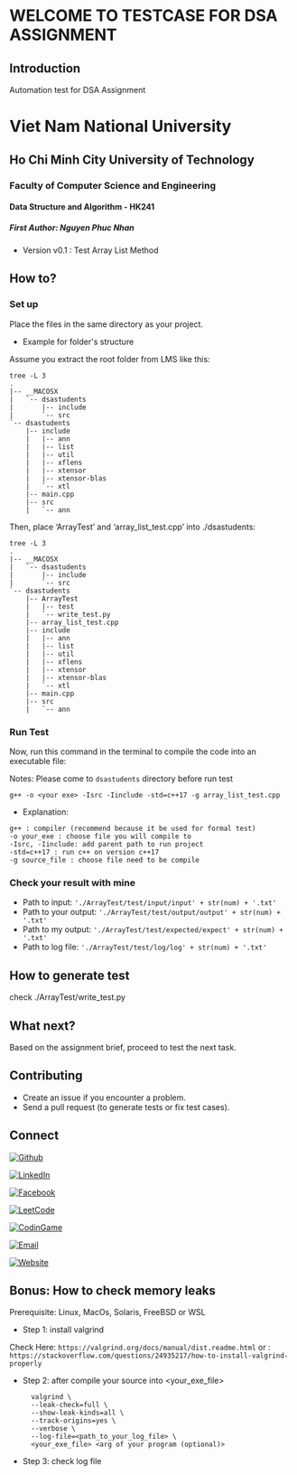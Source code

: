 # WELCOME TO TESTCASE FOR DSA ASSIGNMENT

## Introduction

Automation test for DSA Assignment

<div>
<h1> Viet Nam National University 
<h2> Ho Chi Minh City University of Technology
<h3> Faculty of Computer Science and Engineering
<h4> Data Structure and Algorithm - HK241
<h5> First Author: Nguyen Phuc Nhan
</div>

- Version v0.1 : Test Array List Method

## How to?

### Set up
Place the files in the same directory as your project.

* Example for folder's structure

Assume you extract the root folder from LMS like this:

```
tree -L 3
.
|-- __MACOSX       
|   `-- dsastudents
|       |-- include
|       `-- src    
`-- dsastudents
    |-- include
    |   |-- ann
    |   |-- list
    |   |-- util
    |   |-- xflens
    |   |-- xtensor
    |   |-- xtensor-blas
    |   `-- xtl
    |-- main.cpp
    |-- src
    |   `-- ann
```

Then, place ‘ArrayTest’ and ‘array_list_test.cpp’ into ./dsastudents:

```
tree -L 3
.
|-- __MACOSX       
|   `-- dsastudents
|       |-- include
|       `-- src    
`-- dsastudents    
    |-- ArrayTest  
    |   |-- test
    |   `-- write_test.py       
    |-- array_list_test.cpp
    |-- include
    |   |-- ann
    |   |-- list
    |   |-- util
    |   |-- xflens
    |   |-- xtensor
    |   |-- xtensor-blas
    |   `-- xtl
    |-- main.cpp
    |-- src
    |   `-- ann
```

### Run Test
Now, run this command in the terminal to compile the code into an executable file:

Notes: Please come to `dsastudents` directory before run test

```
g++ -o <your exe> -Isrc -Iinclude -std=c++17 -g array_list_test.cpp
```

* Explanation: 

```
g++ : compiler (recommend because it be used for formal test)
-o your_exe : choose file you will compile to
-Isrc, -Iinclude: add parent path to run project
-std=c++17 : run c++ on version c++17
-g source_file : choose file need to be compile
```

### Check your result with mine

- Path to input: `'./ArrayTest/test/input/input' + str(num) + '.txt'`
- Path to your output: `'./ArrayTest/test/output/output' + str(num) + '.txt'`
- Path to my output: `'./ArrayTest/test/expected/expect' + str(num) + '.txt'`
- Path to log file: `'./ArrayTest/test/log/log' + str(num) + '.txt'`


## How to generate test

check ./ArrayTest/write_test.py

## What next?

Based on the assignment brief, proceed to test the next task.

## Contributing

- Create an issue if you encounter a problem.
- Send a pull request (to generate tests or fix test cases).

## Connect

[![Github](https://img.shields.io/badge/Github-nhan2892005-Black?logo=github)](https://github.com/nhan2892005)

[![LinkedIn](https://img.shields.io/badge/LinkedIn-Phuc_Nhan_Nguyen-blue?logo=linkedin)](https://www.linkedin.com/in/phuc-nhan-nguyen/)

[![Facebook](https://img.shields.io/badge/Facebook-Phúc_Nhân-blue?logo=facebook)](https://www.facebook.com/phucnhancshcmut/)

[![LeetCode](https://img.shields.io/badge/LeetCode-N289-orange?logo=leetcode)](https://leetcode.com/u/N289/)

[![CodinGame](https://img.shields.io/badge/CodinGame-nhan__289-yellow?logo=codingame)](https://www.codingame.com/profile/3f88b771e04c6894b7485decd4291a7e8589985)

[![Email](https://img.shields.io/badge/Email-nhan.nguyen2005phuyen@hcmut.edu.vn-green?logo=gmail)](nhan.nguyen2005phuyen@hcmut.edu.vn)

[![Website](https://img.shields.io/badge/Website-Visit-blue?logo=globe)](https://phucnhan289.great-site.net/1/Ph%C3%BAc-Nh%C3%A2n.html)

## Bonus: How to check memory leaks

Prerequisite: Linux, MacOs, Solaris, FreeBSD or WSL

- Step 1: install valgrind
  
 Check Here: `https://valgrind.org/docs/manual/dist.readme.html`
 or : `https://stackoverflow.com/questions/24935217/how-to-install-valgrind-properly`

- Step 2: after compile your source into <your_exe_file>
  
  ```
    valgrind \
    --leak-check=full \
    --show-leak-kinds=all \
    --track-origins=yes \
    --verbose \
    --log-file=<path_to_your_log_file> \
    <your_exe_file> <arg of your program (optional)>
  ```

- Step 3: check log file